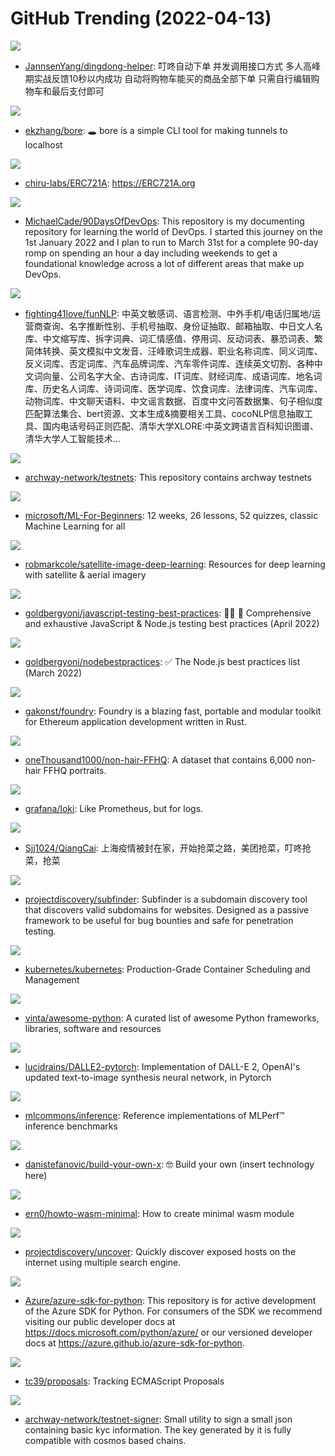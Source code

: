 # GitHub Trending (2022-04-13)

![](https://img.shields.io/badge/Java-New%2053-green?style=flat-square&logo=appveyor)
- [JannsenYang/dingdong-helper](https://github.com/JannsenYang/dingdong-helper): 叮咚自动下单 并发调用接口方式 多人高峰期实战反馈10秒以内成功 自动将购物车能买的商品全部下单 只需自行编辑购物车和最后支付即可

![](https://img.shields.io/badge/Rust-New%20611-green?style=flat-square&logo=appveyor)
- [ekzhang/bore](https://github.com/ekzhang/bore): 🕳 bore is a simple CLI tool for making tunnels to localhost

![](https://img.shields.io/badge/JavaScript-New%2016-green?style=flat-square&logo=appveyor)
- [chiru-labs/ERC721A](https://github.com/chiru-labs/ERC721A): https://ERC721A.org

![](https://img.shields.io/badge/Shell-New%20333-green?style=flat-square&logo=appveyor)
- [MichaelCade/90DaysOfDevOps](https://github.com/MichaelCade/90DaysOfDevOps): This repository is my documenting repository for learning the world of DevOps. I started this journey on the 1st January 2022 and I plan to run to March 31st for a complete 90-day romp on spending an hour a day including weekends to get a foundational knowledge across a lot of different areas that make up DevOps.

![](https://img.shields.io/badge/Python-New%2046-green?style=flat-square&logo=appveyor)
- [fighting41love/funNLP](https://github.com/fighting41love/funNLP): 中英文敏感词、语言检测、中外手机/电话归属地/运营商查询、名字推断性别、手机号抽取、身份证抽取、邮箱抽取、中日文人名库、中文缩写库、拆字词典、词汇情感值、停用词、反动词表、暴恐词表、繁简体转换、英文模拟中文发音、汪峰歌词生成器、职业名称词库、同义词库、反义词库、否定词库、汽车品牌词库、汽车零件词库、连续英文切割、各种中文词向量、公司名字大全、古诗词库、IT词库、财经词库、成语词库、地名词库、历史名人词库、诗词词库、医学词库、饮食词库、法律词库、汽车词库、动物词库、中文聊天语料、中文谣言数据、百度中文问答数据集、句子相似度匹配算法集合、bert资源、文本生成&摘要相关工具、cocoNLP信息抽取工具、国内电话号码正则匹配、清华大学XLORE:中英文跨语言百科知识图谱、清华大学人工智能技术…

![](https://img.shields.io/badge/none-New%2024-green?style=flat-square&logo=appveyor)
- [archway-network/testnets](https://github.com/archway-network/testnets): This repository contains archway testnets

![](https://img.shields.io/badge/Jupyter%20Notebook-New%20356-green?style=flat-square&logo=appveyor)
- [microsoft/ML-For-Beginners](https://github.com/microsoft/ML-For-Beginners): 12 weeks, 26 lessons, 52 quizzes, classic Machine Learning for all

![](https://img.shields.io/badge/none-New%20160-green?style=flat-square&logo=appveyor)
- [robmarkcole/satellite-image-deep-learning](https://github.com/robmarkcole/satellite-image-deep-learning): Resources for deep learning with satellite & aerial imagery

![](https://img.shields.io/badge/JavaScript-New%20514-green?style=flat-square&logo=appveyor)
- [goldbergyoni/javascript-testing-best-practices](https://github.com/goldbergyoni/javascript-testing-best-practices): 📗🌐 🚢 Comprehensive and exhaustive JavaScript & Node.js testing best practices (April 2022)

![](https://img.shields.io/badge/JavaScript-New%20117-green?style=flat-square&logo=appveyor)
- [goldbergyoni/nodebestpractices](https://github.com/goldbergyoni/nodebestpractices): ✅ The Node.js best practices list (March 2022)

![](https://img.shields.io/badge/Rust-New%2023-green?style=flat-square&logo=appveyor)
- [gakonst/foundry](https://github.com/gakonst/foundry): Foundry is a blazing fast, portable and modular toolkit for Ethereum application development written in Rust.

![](https://img.shields.io/badge/none-New%2026-green?style=flat-square&logo=appveyor)
- [oneThousand1000/non-hair-FFHQ](https://github.com/oneThousand1000/non-hair-FFHQ): A dataset that contains 6,000 non-hair FFHQ portraits.

![](https://img.shields.io/badge/Go-New%2019-green?style=flat-square&logo=appveyor)
- [grafana/loki](https://github.com/grafana/loki): Like Prometheus, but for logs.

![](https://img.shields.io/badge/Python-New%2014-green?style=flat-square&logo=appveyor)
- [Sjj1024/QiangCai](https://github.com/Sjj1024/QiangCai): 上海疫情被封在家，开始抢菜之路，美团抢菜，叮咚抢菜，抢菜

![](https://img.shields.io/badge/Go-New%2012-green?style=flat-square&logo=appveyor)
- [projectdiscovery/subfinder](https://github.com/projectdiscovery/subfinder): Subfinder is a subdomain discovery tool that discovers valid subdomains for websites. Designed as a passive framework to be useful for bug bounties and safe for penetration testing.

![](https://img.shields.io/badge/Go-New%2045-green?style=flat-square&logo=appveyor)
- [kubernetes/kubernetes](https://github.com/kubernetes/kubernetes): Production-Grade Container Scheduling and Management

![](https://img.shields.io/badge/Python-New%20154-green?style=flat-square&logo=appveyor)
- [vinta/awesome-python](https://github.com/vinta/awesome-python): A curated list of awesome Python frameworks, libraries, software and resources

![](https://img.shields.io/badge/Python-New%2083-green?style=flat-square&logo=appveyor)
- [lucidrains/DALLE2-pytorch](https://github.com/lucidrains/DALLE2-pytorch): Implementation of DALL-E 2, OpenAI's updated text-to-image synthesis neural network, in Pytorch

![](https://img.shields.io/badge/Python-New%201-green?style=flat-square&logo=appveyor)
- [mlcommons/inference](https://github.com/mlcommons/inference): Reference implementations of MLPerf™ inference benchmarks

![](https://img.shields.io/badge/none-New%20326-green?style=flat-square&logo=appveyor)
- [danistefanovic/build-your-own-x](https://github.com/danistefanovic/build-your-own-x): 🤓 Build your own (insert technology here)

![](https://img.shields.io/badge/C%2B%2B-New%2060-green?style=flat-square&logo=appveyor)
- [ern0/howto-wasm-minimal](https://github.com/ern0/howto-wasm-minimal): How to create minimal wasm module

![](https://img.shields.io/badge/Go-New%2063-green?style=flat-square&logo=appveyor)
- [projectdiscovery/uncover](https://github.com/projectdiscovery/uncover): Quickly discover exposed hosts on the internet using multiple search engine.

![](https://img.shields.io/badge/Python-New%203-green?style=flat-square&logo=appveyor)
- [Azure/azure-sdk-for-python](https://github.com/Azure/azure-sdk-for-python): This repository is for active development of the Azure SDK for Python. For consumers of the SDK we recommend visiting our public developer docs at https://docs.microsoft.com/python/azure/ or our versioned developer docs at https://azure.github.io/azure-sdk-for-python.

![](https://img.shields.io/badge/none-New%2011-green?style=flat-square&logo=appveyor)
- [tc39/proposals](https://github.com/tc39/proposals): Tracking ECMAScript Proposals

![](https://img.shields.io/badge/Go-New%202-green?style=flat-square&logo=appveyor)
- [archway-network/testnet-signer](https://github.com/archway-network/testnet-signer): Small utility to sign a small json containing basic kyc information. The key generated by it is fully compatible with cosmos based chains.


